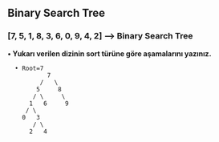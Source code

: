 ## Binary Search Tree

### [7, 5, 1, 8, 3, 6, 0, 9, 4, 2] --> Binary Search Tree

**• Yukarı verilen dizinin sort türüne göre aşamalarını yazınız.**
```
  • Root=7
           7
         /   \
        5     8
       / \     \
      1   6     9
     / \
    0   3
       / \
      2   4
 
```
